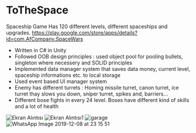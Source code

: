 

# ToTheSpace
Spaceship Game 
Has 120 different levels, different spaceships and upgrades. 
https://play.google.com/store/apps/details?id=com.AfCompany.SpaceWars

- Written in C# in Unity
- Followed OOB design principles : used object pool for pooling bullets, singleton where necessery and SOLID principles
- Implemented data manager system that saves data money, current level, spaceship informations etc. to  local storage
- Used event based UI manager system
- Enemy has different turrets : Homing missile turret, canon turret, ice turret thay slows you down, sniper turret, spikes and, barriers...
- Different bose fights in every 24 level. Boses have different kind of skills and a lot of health

![Ekran Alıntısı](https://user-images.githubusercontent.com/37782582/119924997-9bf1e480-bf42-11eb-9341-621757d99813.PNG)
![Ekran Alıntısı1](https://user-images.githubusercontent.com/37782582/119925249-1589d280-bf43-11eb-9f20-d69478328117.PNG)
![garage](https://user-images.githubusercontent.com/37782582/119925275-22a6c180-bf43-11eb-93a3-228557875d7c.PNG)
![WhatsApp Image 2019-12-08 at 23 15 51](https://user-images.githubusercontent.com/37782582/119925260-1b7fb380-bf43-11eb-8e70-1a227e8da911.jpeg)

